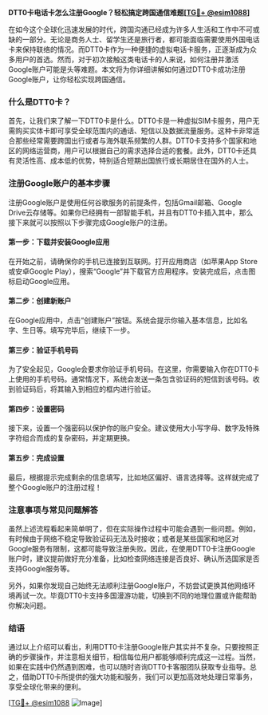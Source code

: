 **DTT0卡电话卡怎么注册Google？轻松搞定跨国通信难题[[TG💪+ @esim1088](https://t.me/s/esim1088)]**

在如今这个全球化迅速发展的时代，跨国沟通已经成为许多人生活和工作中不可或缺的一部分。无论是商务人士、留学生还是旅行者，都可能面临需要使用外国电话卡来保持联络的情况。而DTT0卡作为一种便捷的虚拟电话卡服务，正逐渐成为众多用户的首选。然而，对于初次接触这类电话卡的人来说，如何注册并激活Google账户可能是头等难题。本文将为你详细讲解如何通过DTT0卡成功注册Google账户，让你轻松实现跨国通信。

### 什么是DTT0卡？

首先，让我们来了解一下DTT0卡是什么。DTT0卡是一种虚拟SIM卡服务，用户无需购买实体卡即可享受全球范围内的通话、短信以及数据流量服务。这种卡非常适合那些经常需要跨国出行或者与海外联系频繁的人群。DTT0卡支持多个国家和地区的网络运营商，用户可以根据自己的需求选择合适的套餐。此外，DTT0卡还具有灵活性高、成本低的优势，特别适合短期出国旅行或长期居住在国外的人士。

### 注册Google账户的基本步骤

注册Google账户是使用任何谷歌服务的前提条件，包括Gmail邮箱、Google Drive云存储等。如果你已经拥有一部智能手机，并且有DTT0卡插入其中，那么接下来就可以按照以下步骤完成Google账户的注册。

#### 第一步：下载并安装Google应用

在开始之前，请确保你的手机已连接到互联网。打开应用商店（如苹果App Store或安卓Google Play），搜索“Google”并下载官方应用程序。安装完成后，点击图标启动Google应用。

#### 第二步：创建新账户

在Google应用中，点击“创建账户”按钮。系统会提示你输入基本信息，比如名字、生日等。填写完毕后，继续下一步。

#### 第三步：验证手机号码

为了安全起见，Google会要求你验证手机号码。在这里，你需要输入你在DTT0卡上使用的手机号码。通常情况下，系统会发送一条包含验证码的短信到该号码。收到验证码后，将其输入到相应的框内进行验证。

#### 第四步：设置密码

接下来，设置一个强密码以保护你的账户安全。建议使用大小写字母、数字及特殊字符组合而成的复杂密码，并定期更换。

#### 第五步：完成设置

最后，根据提示完成剩余的信息填写，比如地区偏好、语言选择等。这样就完成了整个Google账户的注册过程！

### 注意事项与常见问题解答

虽然上述流程看起来简单明了，但在实际操作过程中可能会遇到一些问题。例如，有时候由于网络不稳定导致验证码无法及时接收；或者是某些国家和地区对Google服务有限制，这都可能导致注册失败。因此，在使用DTT0卡注册Google账户时，建议提前做好充分准备，比如检查网络连接是否良好、确认所选国家是否支持Google服务等。

另外，如果你发现自己始终无法顺利注册Google账户，不妨尝试更换其他网络环境再试一次。毕竟DTT0卡支持多国漫游功能，切换到不同的地理位置或许能帮助你解决问题。

### 结语

通过以上介绍可以看出，利用DTT0卡注册Google账户其实并不复杂。只要按照正确的步骤操作，并注意相关细节，相信每位用户都能够顺利完成这一过程。当然，如果在实践中仍然遇到困难，也可以随时咨询DTT0卡客服团队获取专业指导。总之，借助DTT0卡所提供的强大功能和服务，我们可以更加高效地处理日常事务，享受全球化带来的便利。

[[TG💪+ @esim1088](https://t.me/s/esim1088) ![Image](https://i.postimg.cc/4NQfJmqS/Snipaste-2025-05-13-00-14-12.png)]